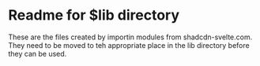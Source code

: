 # Readme for $lib directory

These are the files created by importin modules from shadcdn-svelte.com. They need to be moved to teh appropriate place in the lib directory before they can be used.
